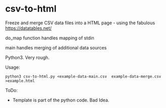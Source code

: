 # csv-to-html
Freeze and merge CSV data files into a HTML page - using the fabulous https://datatables.net/

do_map function handles mapping of stdin

main handles merging of additional data sources

Python3. Very rough.

Usage:
```
python3 csv-to-html.py <example-data-main.csv  example-data-merge.csv >example.html
```

ToDo:

  * Template is part of the python code. Bad Idea.


